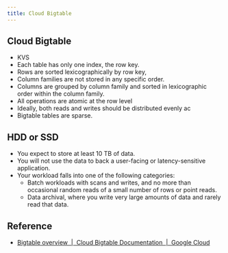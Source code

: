 ```yaml
---
title: Cloud Bigtable
---
```


## Cloud Bigtable

- KVS
- Each table has only one index, the row key. 
- Rows are sorted lexicographically by row key,
- Column families are not stored in any specific order.
- Columns are grouped by column family and sorted in lexicographic order within the column family. 
- All operations are atomic at the row level
- Ideally, both reads and writes should be distributed evenly ac
- Bigtable tables are sparse.

## HDD or SSD
- You expect to store at least 10 TB of data.
- You will not use the data to back a user-facing or latency-sensitive application.
- Your workload falls into one of the following categories:
    - Batch workloads with scans and writes, and no more than occasional random reads of a small number of rows or point reads.
    - Data archival, where you write very large amounts of data and rarely read that data.

## Reference
- [Bigtable overview  \|  Cloud Bigtable Documentation  \|  Google Cloud](https://cloud.google.com/bigtable/docs/overview)
